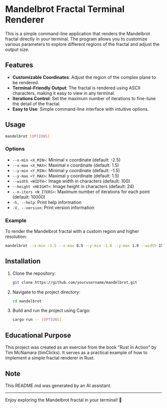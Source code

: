 # Mandelbrot Fractal Terminal Renderer

This is a simple command-line application that renders the Mandelbrot fractal directly in your terminal. The program allows you to customize various parameters to explore different regions of the fractal and adjust the output size.

## Features

- **Customizable Coordinates**: Adjust the region of the complex plane to be rendered.
- **Terminal-Friendly Output**: The fractal is rendered using ASCII characters, making it easy to view in any terminal.
- **Iterations Control**: Set the maximum number of iterations to fine-tune the detail of the fractal.
- **Easy to Use**: Simple command-line interface with intuitive options.

## Usage

```bash
mandelbrot [OPTIONS]
```

### Options

- `--x-min <X_MIN>`: Minimal x coordinate (default: -2.5)
- `--x-max <X_MAX>`: Maximal x coordinate (default: 1.5)
- `--y-min <Y_MIN>`: Minimal y coordinate (default: -1.5)
- `--y-max <Y_MAX>`: Maximal y coordinate (default: 1.5)
- `--width <WIDTH>`: Image width in characters (default: 100)
- `--height <HEIGHT>`: Image height in characters (default: 24)
- `--n-iters <N_ITERS>`: Maximum number of iterations for each point (default: 10000)
- `-h, --help`: Print help information
- `-V, --version`: Print version information

### Example

To render the Mandelbrot fractal with a custom region and higher resolution:

```bash
mandelbrot --x-min -1.5 --x-max 0.5 --y-min -1.0 --y-max 1.0 --width 150 --height 40 --n-iters 5000
```

## Installation

1. Clone the repository:

   ```bash
   git clone https://github.com/yourusername/mandelbrot.git
   ```

2. Navigate to the project directory:

   ```bash
   cd mandelbrot
   ```

3. Build and run the project using Cargo:

   ```bash
   cargo run -- [OPTIONS]
   ```

## Educational Purpose

This project was created as an exercise from the book "Rust in Action" by Tim McNamara (timClicks). It serves as a practical example of how to implement a simple fractal renderer in Rust.

## Note

This README.md was generated by an AI assistant.

---

Enjoy exploring the Mandelbrot fractal in your terminal! 🌌